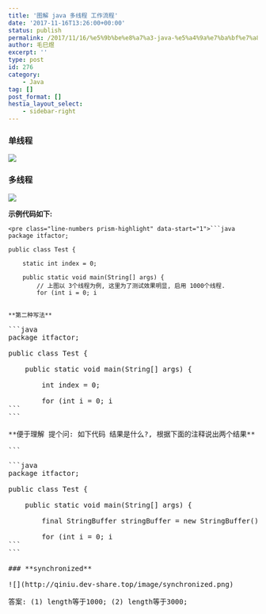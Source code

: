 ```yaml
---
title: '图解 java 多线程 工作流程'
date: '2017-11-16T13:26:00+00:00'
status: publish
permalink: /2017/11/16/%e5%9b%be%e8%a7%a3-java-%e5%a4%9a%e7%ba%bf%e7%a8%8b-%e5%b7%a5%e4%bd%9c%e6%b5%81%e7%a8%8b
author: 毛巳煜
excerpt: ''
type: post
id: 276
category:
    - Java
tag: []
post_format: []
hestia_layout_select:
    - sidebar-right
---
```

### **单线程**

![](http://qiniu.dev-share.top/image/danxiancheng.png)

### **多线程**

![](http://qiniu.dev-share.top/image/multread.png)

**示例代码如下:**

```
<pre class="line-numbers prism-highlight" data-start="1">```java
package itfactor;

public class Test {

    static int index = 0;

    public static void main(String[] args) {
        // 上图以 3个线程为例, 这里为了测试效果明显, 启用 1000个线程.
        for (int i = 0; i 
```
```

**第二种写法**

```
<pre class="line-numbers prism-highlight" data-start="1">```java
package itfactor;

public class Test {

    public static void main(String[] args) {

        int index = 0;

        for (int i = 0; i 
```
```

**便于理解 提个问: 如下代码 结果是什么?, 根据下面的注释说出两个结果**

```
<pre class="line-numbers prism-highlight" data-start="1">```java
package itfactor;

public class Test {

    public static void main(String[] args) {

        final StringBuffer stringBuffer = new StringBuffer();

        for (int i = 0; i 
```
```

### **synchronized**

![](http://qiniu.dev-share.top/image/synchronized.png)

答案: (1) length等于1000; (2) length等于3000;